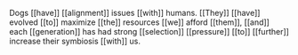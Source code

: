 Dogs [[have]] [[alignment]] issues [[with]] humans. [[They]] [[have]] evolved [[to]] maximize [[the]] resources [[we]] afford [[them]], [[and]] each [[generation]] has had strong [[selection]] [[pressure]] [[to]] [[further]] increase their symbiosis [[with]] us.